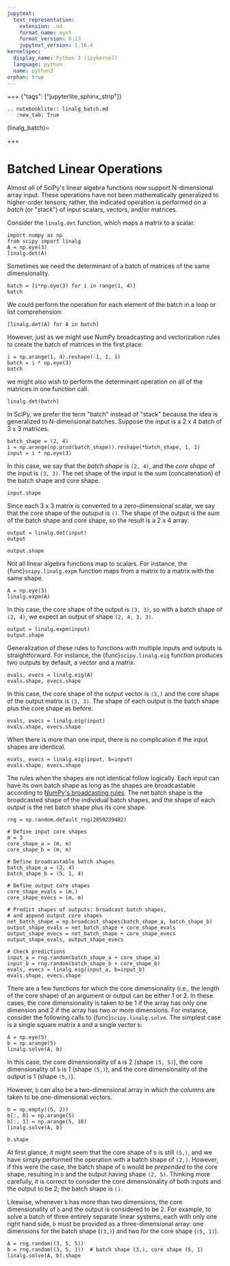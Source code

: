```yaml
---
jupytext:
  text_representation:
    extension: .md
    format_name: myst
    format_version: 0.13
    jupytext_version: 1.16.4
kernelspec:
  display_name: Python 3 (ipykernel)
  language: python
  name: python3
orphan: true
---
```


+++ {"tags": ["jupyterlite_sphinx_strip"]}

```{eval-rst}
.. notebooklite:: linalg_batch.md
   :new_tab: True
```

(linalg_batch)=

+++

# Batched Linear Operations

Almost all of SciPy's linear algebra functions now support N-dimensional array input. These operations have not been mathematically generalized to higher-order tensors; rather, the indicated operation is performed on a *batch* (or "stack") of input scalars, vectors, and/or matrices.

Consider the `linalg.det` function, which maps a matrix to a scalar.

```{code-cell} ipython3
import numpy as np
from scipy import linalg
A = np.eye(3)
linalg.det(A)
```

Sometimes we need the determinant of a batch of matrices of the same dimensionality.

```{code-cell} ipython3
batch = [i*np.eye(3) for i in range(1, 4)]
batch
```

We could perform the operation for each element of the batch in a loop or list comprehension:

```{code-cell} ipython3
[linalg.det(A) for A in batch]
```

However, just as we might use NumPy broadcasting and vectorization rules to create the batch of matrices in the first place:

```{code-cell} ipython3
i = np.arange(1, 4).reshape(-1, 1, 1)
batch = i * np.eye(3)
batch
```

we might also wish to perform the determinant operation on all of the matrices in one function call.

```{code-cell} ipython3
linalg.det(batch)
```

In SciPy, we prefer the term "batch" instead of "stack" because the idea is generalized to N-dimensional batches. Suppose the input is a 2 x 4 batch of 3 x 3 matrices.

```{code-cell} ipython3
batch_shape = (2, 4)
i = np.arange(np.prod(batch_shape)).reshape(*batch_shape, 1, 1)
input = i * np.eye(3)
```

In this case, we say that the *batch shape* is `(2, 4)`, and the *core shape* of the input is `(3, 3)`. The net shape of the input is the sum (concatenation) of the batch shape and core shape.

```{code-cell} ipython3
input.shape
```

Since each 3 x 3 matrix is converted to a zero-dimensional scalar, we say that the core shape of the outuput is `()`. The shape of the output is the sum of the batch shape and core shape, so the result is a 2 x 4 array.

```{code-cell} ipython3
output = linalg.det(input)
output
```

```{code-cell} ipython3
output.shape
```

Not all linear algebra functions map to scalars. For instance, the {func}`scipy.linalg.expm` function maps from a matrix to a matrix with the same shape.

```{code-cell} ipython3
A = np.eye(3)
linalg.expm(A)
```

In this case, the core shape of the output is `(3, 3)`, so with a batch shape of `(2, 4)`, we expect an output of shape `(2, 4, 3, 3)`.

```{code-cell} ipython3
output = linalg.expm(input)
output.shape
```

Generalization of these rules to functions with multiple inputs and outputs is straightforward. For instance, the {func}`scipy.linalg.eig` function produces two outputs by default, a vector and a matrix.

```{code-cell} ipython3
evals, evecs = linalg.eig(A)
evals.shape, evecs.shape
```

In this case, the core shape of the output vector is `(3,)` and the core shape of the output matrix is `(3, 3)`. The shape of each output is the batch shape plus the core shape as before.

```{code-cell} ipython3
evals, evecs = linalg.eig(input)
evals.shape, evecs.shape
```

When there is more than one input, there is no complication if the input shapes are identical.

```{code-cell} ipython3
evals, evecs = linalg.eig(input, b=input)
evals.shape, evecs.shape
```

The rules when the shapes are not identical follow logically. Each input can have its own batch shape as long as the shapes are broadcastable according to [NumPy's broadcasting rules](#array-broadcasting-in-numpy). The net batch shape is the broadcasted shape of the individual batch shapes, and the shape of each output is the net batch shape plus its core shape.

```{code-cell} ipython3
rng = np.random.default_rng(2859239482)

# Define input core shapes
m = 3
core_shape_a = (m, m)
core_shape_b = (m, m)

# Define broadcastable batch shapes
batch_shape_a = (2, 4)
batch_shape_b = (5, 1, 4)

# Define output core shapes
core_shape_evals = (m,)
core_shape_evecs = (m, m)

# Predict shapes of outputs: broadcast batch shapes,
# and append output core shapes
net_batch_shape = np.broadcast_shapes(batch_shape_a, batch_shape_b)
output_shape_evals = net_batch_shape + core_shape_evals
output_shape_evecs = net_batch_shape + core_shape_evecs
output_shape_evals, output_shape_evecs
```

```{code-cell} ipython3
# Check predictions
input_a = rng.random(batch_shape_a + core_shape_a)
input_b = rng.random(batch_shape_b + core_shape_b)
evals, evecs = linalg.eig(input_a, b=input_b)
evals.shape, evecs.shape
```

There are a few functions for which the core dimensionality (i.e., the length of the core shape) of an argument or output can be either 1 or 2. In these cases, the core dimensionality is taken to be 1 if the array has only one dimension and 2 if the array has two or more dimensions. For instance, consider the following calls to {func}`scipy.linalg.solve`. The simplest case is a single square matrix `A` and a single vector `b`:

```{code-cell} ipython3
A = np.eye(5)
b = np.arange(5)
linalg.solve(A, b)
```

In this case, the core dimensionality of `A` is 2 (shape `(5, 5)`), the core dimensionality of `b` is 1  (shape `(5,)`), and the core dimensionality of the output is 1  (shape `(5,)`).

However, `b` can also be a two-dimensional array in which the *columns* are taken to be one-dimensional vectors.

```{code-cell} ipython3
b = np.empty((5, 2))
b[:, 0] = np.arange(5)
b[:, 1] = np.arange(5, 10)
linalg.solve(A, b)
```

```{code-cell} ipython3
b.shape
```

At first glance, it might seem that the core shape of `b` is still `(5,)`, and we have simply performed the operation with a batch shape of `(2,)`. However, if this were the case, the batch shape of `b` would be *prepended* to the core shape, resulting in `b` and the output having shape `(2, 5)`. Thinking more carefully, it is correct to consider the core dimensionality of both inputs and the output to be 2; the batch shape is `()`.

Likewise, whenever `b` has more than two dimensions, the core dimensionality of `b` and the output is considered to be 2. For example, to solve a batch of three entirely separate linear systems, each with only one right hand side, `b` must be provided as a three-dimensional array: one dimensions for the batch shape (`(3,)`) and two for the core shape (`(5, 1)`).

```{code-cell} ipython3
A = rng.random((3, 5, 5))
b = rng.random((3, 5, 1))  # batch shape (3,), core shape (5, 1)
linalg.solve(A, b).shape
```
